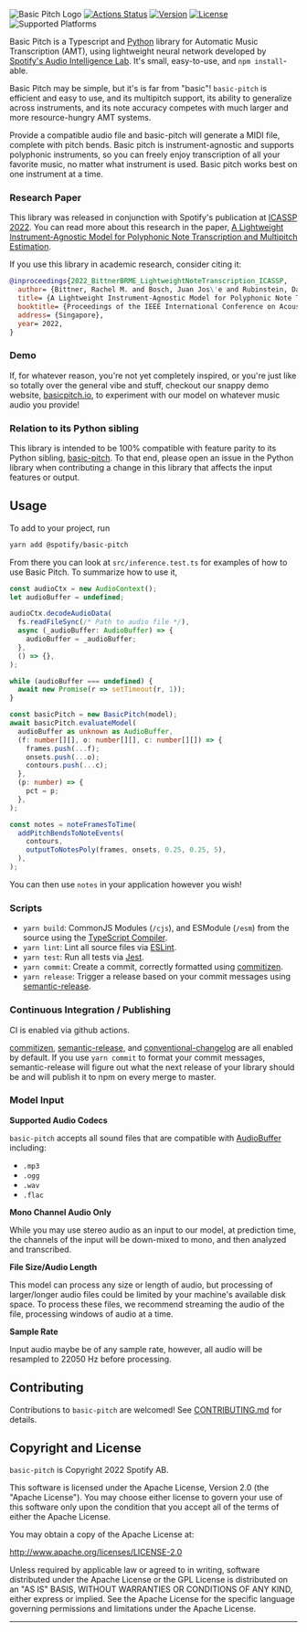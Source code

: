 ![Basic Pitch Logo](https://user-images.githubusercontent.com/213293/167478083-de988de2-9137-4325-8a5f-ceeb51233753.png)
[![Actions Status](https://github.com/spotify/basic-pitch-ts/workflows/Tests/badge.svg)](https://github.com/spotify/basic-pitch-ts/actions)
[![Version](https://img.shields.io/npm/v/@spotify/basic-pitch-ts.svg)](https://www.npmjs.com/package/@spotify/basic-pitch-ts)
[![License](https://img.shields.io/badge/License-Apache_2.0-blue.svg)](https://opensource.org/licenses/Apache-2.0)
![Supported Platforms](https://img.shields.io/badge/platforms-macOS%20%7C%20Windows%20%7C%20Linux-green)

Basic Pitch is a Typescript and [Python](https://github.com/spotify/basic-pitch) library for Automatic Music Transcription (AMT), using lightweight neural network developed by [Spotify's Audio Intelligence Lab](https://research.atspotify.com/audio-intelligence/). It's small, easy-to-use, and `npm install`-able.

Basic Pitch may be simple, but it's is far from "basic"! `basic-pitch` is efficient and easy to use, and its multipitch support, its ability to generalize across instruments, and its note accuracy competes with much larger and more resource-hungry AMT systems.

Provide a compatible audio file and basic-pitch will generate a MIDI file, complete with pitch bends. Basic pitch is instrument-agnostic and supports polyphonic instruments, so you can freely enjoy transcription of all your favorite music, no matter what instrument is used. Basic pitch works best on one instrument at a time.

### Research Paper

This library was released in conjunction with Spotify's publication at [ICASSP 2022](https://2022.ieeeicassp.org/). You can read more about this research in the paper, [A Lightweight Instrument-Agnostic Model for Polyphonic Note Transcription and Multipitch Estimation](https://arxiv.org/abs/2203.09893).

If you use this library in academic research, consider citing it:

```bibtex
@inproceedings{2022_BittnerBRME_LightweightNoteTranscription_ICASSP,
  author= {Bittner, Rachel M. and Bosch, Juan Jos\'e and Rubinstein, David and Meseguer-Brocal, Gabriel and Ewert, Sebastian},
  title= {A Lightweight Instrument-Agnostic Model for Polyphonic Note Transcription and Multipitch Estimation},
  booktitle= {Proceedings of the IEEE International Conference on Acoustics, Speech, and Signal Processing (ICASSP)},
  address= {Singapore},
  year= 2022,
}
```

### Demo

If, for whatever reason, you're not yet completely inspired, or you're just like so totally over the general vibe and stuff, checkout our snappy demo website, [basicpitch.io](https://basicpitch.io), to experiment with our model on whatever music audio you provide!

### Relation to its Python sibling

This library is intended to be 100% compatible with feature parity to its Python sibling, [basic-pitch](https://github.com/spotify/basic-pitch). To that end, please open an issue in the Python library when contributing a change in this library that affects the input features or output.

## Usage

To add to your project, run

```sh
yarn add @spotify/basic-pitch
```

From there you can look at `src/inference.test.ts` for examples of how to use Basic Pitch. To summarize how to use it,

```typescript
const audioCtx = new AudioContext();
let audioBuffer = undefined;

audioCtx.decodeAudioData(
  fs.readFileSync(/* Path to audio file */),
  async (_audioBuffer: AudioBuffer) => {
    audioBuffer = _audioBuffer;
  },
  () => {},
);

while (audioBuffer === undefined) {
  await new Promise(r => setTimeout(r, 1));
}

const basicPitch = new BasicPitch(model);
await basicPitch.evaluateModel(
  audioBuffer as unknown as AudioBuffer,
  (f: number[][], o: number[][], c: number[][]) => {
    frames.push(...f);
    onsets.push(...o);
    contours.push(...c);
  },
  (p: number) => {
    pct = p;
  },
);

const notes = noteFramesToTime(
  addPitchBendsToNoteEvents(
    contours,
    outputToNotesPoly(frames, onsets, 0.25, 0.25, 5),
  ),
);
```

You can then use `notes` in your application however you wish!

### Scripts

- `yarn build`: CommonJS Modules (`/cjs`), and ESModule (`/esm`) from the source using the [TypeScript Compiler](https://www.typescriptlang.org/docs/handbook/compiler-options.html).
- `yarn lint`: Lint all source files via [ESLint].
- `yarn test`: Run all tests via [Jest].
- `yarn commit`: Create a commit, correctly formatted using [commitizen].
- `yarn release`: Trigger a release based on your commit messages using [semantic-release].

### Continuous Integration / Publishing

CI is enabled via github actions.

[commitizen], [semantic-release], and [conventional-changelog] are all enabled by default. If you use `yarn commit` to format your commit messages, semantic-release will figure out what the next release of your library should be and will publish it to npm on every merge to master.

### Model Input

**Supported Audio Codecs**

`basic-pitch` accepts all sound files that are compatible with [AudioBuffer](https://developer.mozilla.org/en-US/docs/Web/API/AudioBuffer) including:

- `.mp3`
- `.ogg`
- `.wav`
- `.flac`

**Mono Channel Audio Only**

While you may use stereo audio as an input to our model, at prediction time, the channels of the input will be down-mixed to mono, and then analyzed and transcribed.

**File Size/Audio Length**

This model can process any size or length of audio, but processing of larger/longer audio files could be limited by your machine's available disk space. To process these files, we recommend streaming the audio of the file, processing windows of audio at a time.

**Sample Rate**

Input audio maybe be of any sample rate, however, all audio will be resampled to 22050 Hz before processing.

## Contributing

Contributions to `basic-pitch` are welcomed! See [CONTRIBUTING.md](CONTRIBUTING.md) for details.

## Copyright and License

`basic-pitch` is Copyright 2022 Spotify AB.

This software is licensed under the Apache License, Version 2.0 (the "Apache License"). You may choose either license to govern your use of this software only upon the condition that you accept all of the terms of either the Apache License.

You may obtain a copy of the Apache License at:

http://www.apache.org/licenses/LICENSE-2.0

Unless required by applicable law or agreed to in writing, software distributed under the Apache License or the GPL License is distributed on an "AS IS" BASIS, WITHOUT WARRANTIES OR CONDITIONS OF ANY KIND, either express or implied. See the Apache License for the specific language governing permissions and limitations under the Apache License.

---

[commitizen]: https://github.com/commitizen/cz-cli
[conventional-changelog]: https://github.com/conventional-changelog/conventional-changelog
[eslint]: https://eslint.org/
[jest]: http://jestjs.io/
[semantic-release]: https://github.com/semantic-release/semantic-release
